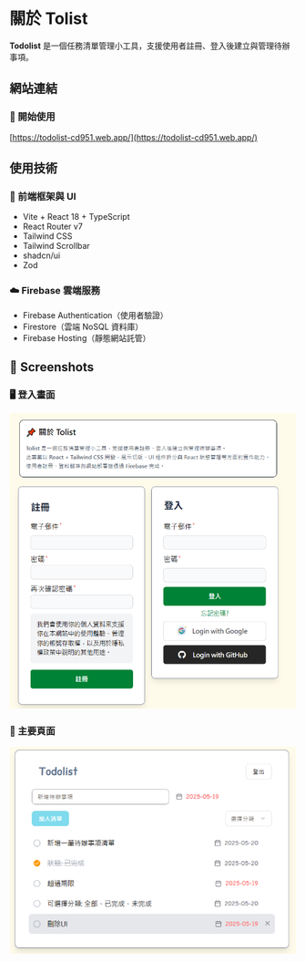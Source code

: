 # 關於 Tolist
**Todolist** 是一個任務清單管理小工具，支援使用者註冊、登入後建立與管理待辦事項。

## 網站連結
### 📝 開始使用
[https://todolist-cd951.web.app/](https://todolist-cd951.web.app/)

## 使用技術
### 🚧 前端框架與 UI
- Vite + React 18 + TypeScript
- React Router v7
- Tailwind CSS
- Tailwind Scrollbar
- shadcn/ui
- Zod

### ☁️ Firebase 雲端服務
- Firebase Authentication（使用者驗證）
- Firestore（雲端 NoSQL 資料庫）
- Firebase Hosting（靜態網站託管）

## 📸 Screenshots
### 🖥️ 登入畫面
![登入畫面](public/demo_1.png)

### 📂 主要頁面
![主要頁面](public/demo_2.png)